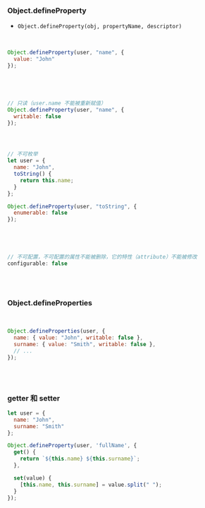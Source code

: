 ### Object.defineProperty

- ```Object.defineProperty(obj, propertyName, descriptor)```

<br>

```javascript
Object.defineProperty(user, "name", {
  value: "John"
});





// 只读（user.name 不能被重新赋值）
Object.defineProperty(user, "name", {
  writable: false
});




// 不可枚举
let user = {
  name: "John",
  toString() {
    return this.name;
  }
};

Object.defineProperty(user, "toString", {
  enumerable: false
});





// 不可配置，不可配置的属性不能被删除，它的特性（attribute）不能被修改
configurable: false
```

<br>

<br>

### Object.defineProperties

<br>

```javascript
Object.defineProperties(user, {
  name: { value: "John", writable: false },
  surname: { value: "Smith", writable: false },
  // ...
});
```

<br>

<br>


### getter 和 setter


```javascript
let user = {
  name: "John",
  surname: "Smith"
};

Object.defineProperty(user, 'fullName', {
  get() {
    return `${this.name} ${this.surname}`;
  },

  set(value) {
    [this.name, this.surname] = value.split(" ");
  }
});
```